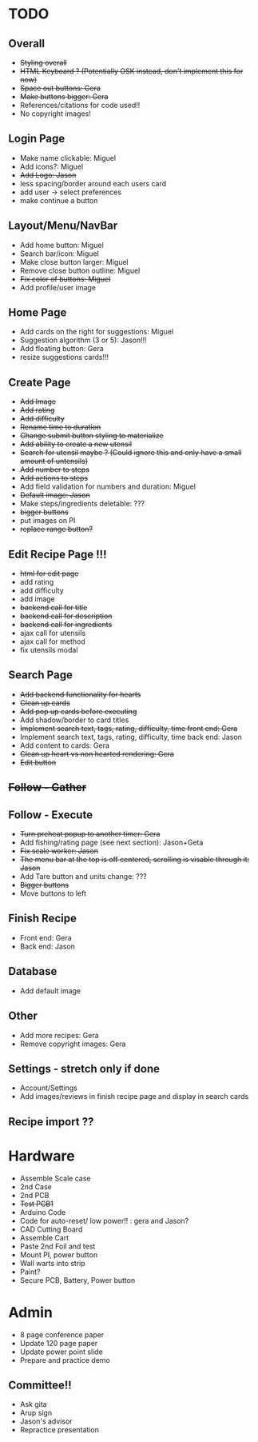 # TODO

## Overall

* <del>Styling overall
* <del>HTML Keyboard ? (Potentially OSK instead, don't implement this for now)
* <del> Space out buttons: Gera
* <del> Make buttons bigger: Gera
* References/citations for code used!!
* No copyright images!

## Login Page

* Make name clickable: Miguel
* Add icons?: Miguel
* <del>Add Logo: Jason
* less spacing/border around each users card
* add user -> select preferences
* make continue a button

## Layout/Menu/NavBar

* Add home button: Miguel
* Search bar/icon: Miguel
* Make close button larger: Miguel
* Remove close button outline: Miguel
* <del> Fix color of buttons: Miguel
* Add profile/user image

## Home Page

* Add cards on the right for suggestions: Miguel
* Suggestion algorithm (3 or 5): Jason!!!
* Add floating button: Gera
* resize suggestions cards!!!

## Create Page

* <del>Add Image
* <del>Add rating
* <del>Add difficulty
* <del>Rename time to duration
* <del>Change submit button styling to materialize
* <del>Add ability to create a new utensil
* <del>Search for utensil maybe ? (Could ignore this and only have a small amount of untensils)
* <del>Add number to steps
* <del>Add actions to steps
* Add field validation for numbers and duration: Miguel
* <del>Default image: Jason
* Make steps/ingredients deletable: ???
* <del> bigger buttons
* put images on PI
* <del> replace range button?

## Edit Recipe Page !!!


* <del> html for edit page
* add rating
* add difficulty
* add image
* <del> backend call for title
* <del> backend call for description
* <del>backend call for ingredients
* ajax call for utensils
* ajax call for method
* fix utensils modal

## Search Page

* <del>Add backend functionality for hearts
* <del>Clean up cards
* <del>Add pop up cards before executing
* Add shadow/border to card titles
* <del> Implement search text, tags, rating, difficulty, time front end: Gera
* Implement search text, tags, rating, difficulty, time back end: Jason
* Add content to cards: Gera
* <del>Clean up heart vs non hearted rendering: Gera
* <del> Edit button

## <del>Follow - Gather

## Follow - Execute
* <del> Turn preheat popup to another timer: Gera
* Add fishing/rating page (see next section): Jason+Geta
* <del> Fix scale worker: Jason
* <del> The menu bar at the top is off centered, scrolling is visable through it: Jason
* Add Tare button and units change: ???
* <del> Bigger buttons
* Move buttons to left

## Finish Recipe
* Front end: Gera
* Back end: Jason

## Database
* Add default image

## Other
* Add more recipes: Gera
* Remove copyright images: Gera

## Settings - stretch only if done
* Account/Settings
* Add images/reviews in finish recipe page and display in search cards

## Recipe import ??

#
# Hardware

* Assemble Scale case
* 2nd Case
* 2nd PCB
* <del> Test PCB1
* Arduino Code 
* Code for auto-reset/ low power!! : gera and Jason?
* CAD Cutting Board
* Assemble Cart
* Paste 2nd Foil and test
* Mount PI, power button
* Wall warts into strip
* Paint?
* Secure PCB, Battery, Power button

#
# Admin
* 8 page conference paper
* Update 120 page paper
* Update power point slide
* Prepare and practice demo

## Committee!!
* Ask gita
* Arup sign
* Jason's advisor
* Repractice presentation
